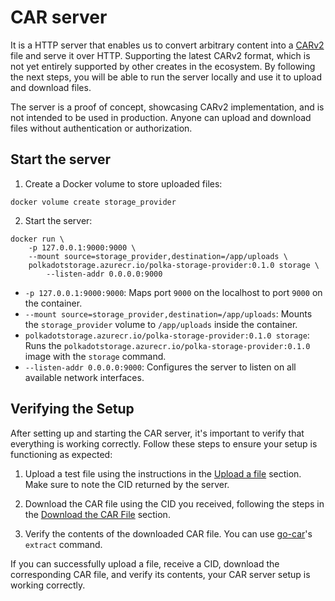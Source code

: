 # CAR server

It is a HTTP server that enables us to convert arbitrary content into a [CARv2](https://ipld.io/specs/transport/car/carv2/) file and serve it over HTTP. Supporting the latest CARv2 format, which is not yet entirely supported by other creates in the ecosystem. By following the next steps, you will be able to run the server locally and use it to upload and download files.

<div class="warning">
The server is a proof of concept, showcasing CARv2 implementation, and is not intended to be used in production. Anyone can upload and download files without authentication or authorization.
</div>

## Start the server

1. Create a Docker volume to store uploaded files:

`docker volume create storage_provider`

2. Start the server:

```
docker run \
    -p 127.0.0.1:9000:9000 \
    --mount source=storage_provider,destination=/app/uploads \
    polkadotstorage.azurecr.io/polka-storage-provider:0.1.0 storage \
        --listen-addr 0.0.0.0:9000
```

- `-p 127.0.0.1:9000:9000`: Maps port `9000` on the localhost to port `9000` on the container.
- `--mount source=storage_provider,destination=/app/uploads`: Mounts the `storage_provider` volume to `/app/uploads` inside the container.
- `polkadotstorage.azurecr.io/polka-storage-provider:0.1.0 storage`: Runs the `polkadotstorage.azurecr.io/polka-storage-provider:0.1.0` image with the `storage` command.
- `--listen-addr 0.0.0.0:9000`: Configures the server to listen on all available network interfaces.

## Verifying the Setup

After setting up and starting the CAR server, it's important to verify that everything is working correctly. Follow these steps to ensure your setup is functioning as expected:

1. Upload a test file using the instructions in the [Upload a file](../storage-provider-cli/storage.md#upload-a-file) section. Make sure to note the CID returned by the server.

2. Download the CAR file using the CID you received, following the steps in the [Download the CAR File](../storage-provider-cli/storage.md#download-the-car-file) section.

3. Verify the contents of the downloaded CAR file. You can use [go-car](https://github.com/ipld/go-car/tree/master/cmd/car)'s `extract` command.

If you can successfully upload a file, receive a CID, download the corresponding CAR file, and verify its contents, your CAR server setup is working correctly.
